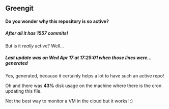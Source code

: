 ## Greengit

#### Do you wonder why this repository is so active?

##### After all it has 1557 commits!

But is it *really* active? Well...

##### Last update was on Wed Apr 17 at 17:25:01 when those lines were... generated

Yes, generated, because it certainly helps a lot to have such an active repo!

Oh and there was **43%** disk usage on the machine
where there is the cron updating this file.

Not the best way to monitor a VM in the cloud but it works! :)
